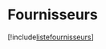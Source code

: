 # Fournisseurs

[!include[listefournisseurs](fournisseurs.listefournisseurs.autogen.md)]






















































































